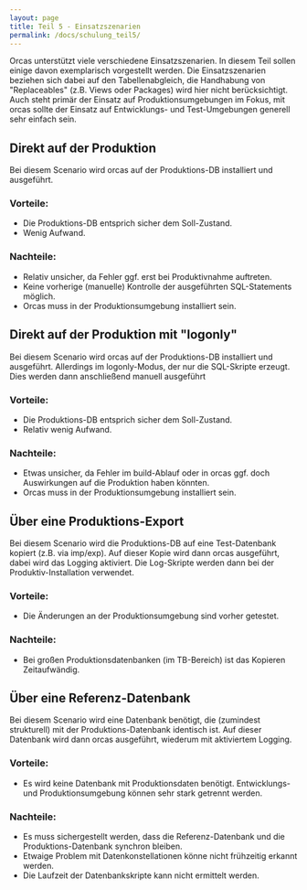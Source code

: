 ```yaml
---
layout: page
title: Teil 5 - Einsatzszenarien
permalink: /docs/schulung_teil5/
---
```


Orcas unterstützt viele verschiedene Einsatzszenarien. In diesem Teil sollen einige davon exemplarisch vorgestellt werden. Die Einsatzszenarien beziehen sich dabei auf den Tabellenabgleich, die Handhabung von "Replaceables" (z.B. Views oder Packages) wird hier nicht berücksichtigt.
Auch steht primär der Einsatz auf Produktionsumgebungen im Fokus, mit orcas sollte der Einsatz auf Entwicklungs- und Test-Umgebungen generell sehr einfach sein.

## Direkt auf der Produktion
Bei diesem Scenario wird orcas auf der Produktions-DB installiert und ausgeführt.

### Vorteile: 

* Die Produktions-DB entsprich sicher dem Soll-Zustand.
* Wenig Aufwand.

### Nachteile: 

* Relativ unsicher, da Fehler ggf. erst bei Produktivnahme auftreten.
* Keine vorherige (manuelle) Kontrolle der ausgeführten SQL-Statements möglich.
* Orcas muss in der Produktionsumgebung installiert sein.

## Direkt auf der Produktion mit "logonly"

Bei diesem Scenario wird orcas auf der Produktions-DB installiert und ausgeführt. Allerdings im logonly-Modus, der nur die SQL-Skripte erzeugt. Dies werden dann anschließend manuell ausgeführt

### Vorteile: 

* Die Produktions-DB entsprich sicher dem Soll-Zustand.
* Relativ wenig Aufwand.

### Nachteile: 

* Etwas unsicher, da Fehler im build-Ablauf oder in orcas ggf. doch Auswirkungen auf die Produktion haben könnten.
* Orcas muss in der Produktionsumgebung installiert sein.

## Über eine Produktions-Export

Bei diesem Scenario wird die Produktions-DB auf eine Test-Datenbank kopiert (z.B. via imp/exp).
Auf dieser Kopie wird dann orcas ausgeführt, dabei wird das Logging aktiviert. Die Log-Skripte werden dann bei der Produktiv-Installation verwendet.

### Vorteile: 

* Die Änderungen an der Produktionsumgebung sind vorher getestet.

### Nachteile: 

* Bei großen Produktionsdatenbanken (im TB-Bereich) ist das Kopieren Zeitaufwändig.

## Über eine Referenz-Datenbank

Bei diesem Scenario wird eine Datenbank benötigt, die (zumindest strukturell) mit der Produktions-Datenbank identisch ist. 
Auf dieser Datenbank wird dann orcas ausgeführt, wiederum mit aktiviertem Logging. 

### Vorteile: 

* Es wird keine Datenbank mit Produktionsdaten benötigt. Entwicklungs- und Produktionsumgebung können sehr stark getrennt werden.

### Nachteile: 

* Es muss sichergestellt werden, dass die Referenz-Datenbank und die Produktions-Datenbank synchron bleiben.
* Etwaige Problem mit Datenkonstellationen könne nicht frühzeitig erkannt werden.
* Die Laufzeit der Datenbankskripte kann nicht ermittelt werden.





